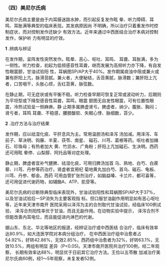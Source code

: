 ### （四）美尼尔氏病

  美尼尔氏病主要是由于内耳膜迷路水肿，而引起反复发作眩 晕、听力障碍、耳鸣、耳胀满等典型的临床表现。其发病原因尚 不明确，所以治疗只着重发作时控制症状，而对控制发作还缺少  有效方法。近年来通过中西医结合治疗本病对控制发作，保护听 力有明显的疗效。

  **1**  .辨病与辨证

  在发作期，呈阵发性突然发作。眩晕、恶心、呕吐、耳鸣、 耳聋、耳胀满，多为一侧性。听力检查，初起为低频感音性耳聋，继而发展为高频听力亦下降，有自发性眼震颤，甘油试验阳 性，耳蜗图SP/AP大于40%。发作期属痰浊中阻或兼火或兼有肝阳上亢，脉滑苔腻。兼火者，大便秘结，舌苔黄腻，脉滑数；兼肝阳上亢者，口苦咽干，头胀心烦，舌红苔黄，脉弦数。

 在静止期，可无症状或有平衡不稳。听力检查早期可恢复正常或波动听力，后期则为平坦型或下降型感音性耳聋，耳鸣，眼震  颤图无自发性眼震，可有位置性眼震，冷热试验呈一侧麻痹。静 止期多属脾虚肾亏。脾虚者，纳少。腹胀、胸闷；肾亏者，耳鸣 耳聋、不稳感，腰膝酸软、失眠心悸、脉细数，苔少。

  **2**  .治疗方法与治疗结果

发作期，应以祛湿化痰、平肝息风为主。常用温胆汤和泽泻 汤加减。用泽泻、车前子、草决明、钩藤、半夏、茯苓、南星、 磁石、川芎、葛裉等药。呕吐者加赭石、珍珠母；有热者加大  黄、竹沥水、广角粉；肝阳上亢加磁石、生决明。西药还可用眩 晕停、山梨醇、阿托品等对症处理。

静止期，脾虚者宜补气健脾、祛湿化痰，可用归脾汤加首 乌、熟地、白芍、白蒺藜、川芎、丹参等药治疗。肾虚者宜用杞 菊地黄丸加白芍、首乌、磁石、龟板、川芎、丹参、郁金。西药  可用血管扩张剂治疗，如脑益嗪、卡兰片、都可喜等，还可用促进代谢药物，如辅酶A、ATP、肌苷等。

  美尼尔氏病的诊断除典型临床表现外，甘油试验阳性和耳蜗图SP/AP大于37%，以及甘油试验后一SP消失为主要客观指 标。但口服甘油副作用明显如有恶心呕吐等，近年来天津市南开 医院采用以泽泻为主的合剂取代甘油试验，经临床100例试验， 泽泻合剂阳性率优于甘油，而且无副作用。在动物实验中提示， 泽泻合剂不但能改善内耳电位，而且能促进内淋巴的代谢。

  据山东、东北、华北等地区的报道，经辨证治疗或中西医结 合治疗，临床有效率达80.9%，如大连医学院对本病分组治疗， 在中西医治疗组中治愈者占54.92%，好转42.86%，无效2.85%，西药组中治愈者为32%，好转63.1%，无效10.5%，两组有明显 差异（P<0.05)。天津市南开医院共治疗100例，经二年观察， 长期有效率达88%，明显优于日前其它治疗方法。王俭以五苓散 加减治疗美尼尔氏病60例，经1〜5年观察，未复发者52例。
